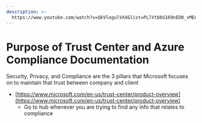 ```yaml
---
description: >-
  https://www.youtube.com/watch?v=QkVlogulVX4&list=PLlVtbbG169nED0_vMEniWBQjSoxTsBYS3&index=54
---
```


# Purpose of Trust Center and Azure Compliance Documentation

Security, Privacy, and Compliance are the 3 pillars that Microsoft focuses on to maintain that trust between company and client

* [https://www.microsoft.com/en-us/trust-center/product-overview](https://www.microsoft.com/en-us/trust-center/product-overview)
  * Go to hub whenever you are trying to find any info that relates to compliance
